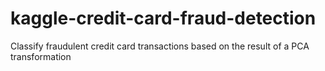 # kaggle-credit-card-fraud-detection
Classify fraudulent credit card transactions based on the result of a PCA transformation
